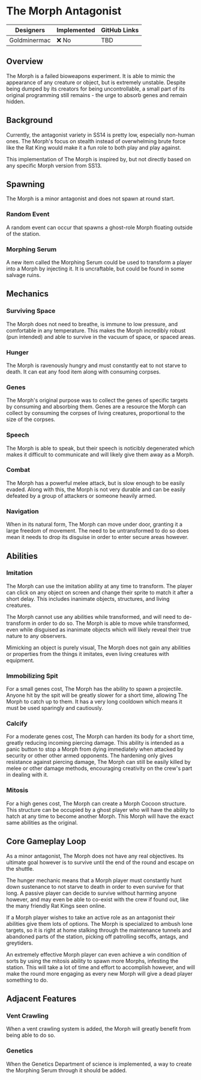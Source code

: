 # The Morph Antagonist

| Designers            | Implemented | GitHub Links |
|----------------------|-------------|--------------|
| Goldminermac    | :x: No      | TBD          |

## Overview

The Morph is a failed bioweapons experiment. It is able to mimic the appearance of any creature or object, but is extremely unstable. Despite being dumped by its creators for being uncontrollable, a small part of its original programming still remains - the urge to absorb genes and remain hidden.

## Background

Currently, the antagonist variety in SS14 is pretty low, especially non-human ones. The Morph's focus on stealth instead of overwhelming brute force like the Rat King would make it a fun role to both play and play against.

This implementation of The Morph is inspired by, but not directly based on any specific Morph version from SS13.

## Spawning
The Morph is a minor antagonist and does not spawn at round start.

### Random Event
A random event can occur that spawns a ghost-role Morph floating outside of the station.

### Morphing Serum
A new item called the Morphing Serum could be used to transform a player into a Morph by injecting it. It is uncraftable, but could be found in some salvage ruins.

## Mechanics

### Surviving Space
The Morph does not need to breathe, is immune to low pressure, and comfortable in any temperature. This makes the Morph incredibly robust (pun intended) and able to survive in the vacuum of space, or spaced areas.

### Hunger
The Morph is ravenously hungry and must constantly eat to not starve to death. It can eat any food item along with consuming corpses.

### Genes
The Morph's original purpose was to collect the genes of specific targets by consuming and absorbing them. Genes are a resource the Morph can collect by consuming the corpses of living creatures, proportional to the size of the corpses.

### Speech
The Morph is able to speak, but their speech is noticibly degenerated which makes it difficult to communicate and will likely give them away as a Morph.

### Combat
The Morph has a powerful melee attack, but is slow enough to be easily evaded. Along with this, the Morph is not very durable and can be easily defeated by a group of attackers or someone heavily armed.

### Navigation
When in its natural form, The Morph can move under door, granting it a large freedom of movement. The need to be untransformed to do so does mean it needs to drop its disguise in order to enter secure areas however.

## Abilities

### Imitation
The Morph can use the imitation ability at any time to transform. The player can click on any object on screen and change their sprite to match it after a short delay. This includes inanimate objects, structures, and living creatures.

The Morph cannot use any abilities while transformed, and will need to de-transform in order to do so. The Morph is able to move while transformed, even while disguised as inanimate objects which will likely reveal their true nature to any observers.

Mimicking an object is purely visual, The Morph does not gain any abilities or properties from the things it imitates, even living creatures with equipment.

### Immobilizing Spit
For a small genes cost, The Morph has the ability to spawn a projectile. Anyone hit by the spit will be greatly slower for a short time, allowing The Morph to catch up to them. It has a very long cooldown which means it must be used sparingly and cautiously.

### Calcify
For a moderate genes cost, The Morph can harden its body for a short time, greatly reducing incoming piercing damage. This ability is intended as a panic button to stop a Morph from dying immediately when attacked by security or other other armed opponents. The hardening only gives resistance against piercing damage, The Morph can still be easily killed by melee or other damage methods, encouraging creativity on the crew's part in dealing with it.

### Mitosis
For a high genes cost, The Morph can create a Morph Cocoon structure. This structure can be occupied by a ghost player who will have the ability to hatch at any time to become another Morph. This Morph will have the exact same abilities as the original.

## Core Gameplay Loop

As a minor antagonist, The Morph does not have any real objectives. Its ultimate goal however is to survive until the end of the round and escape on the shuttle.

The hunger mechanic means that a Morph player must constantly hunt down sustenance to not starve to death in order to even survive for that long. A passive player can decide to survive without harming anyone however, and may even be able to co-exist with the crew if found out, like the many friendly Rat Kings seen online.

If a Morph player wishes to take an active role as an antagonist their abilities give them lots of options. The Morph is specialized to ambush lone targets, so it is right at home stalking through the maintenance tunnels and abandoned parts of the station, picking off patrolling secoffs, antags, and greytiders.

An extremely effective Morph player can even achieve a win condition of sorts by using the mitosis ability to spawn more Morphs, infesting the station. This will take a lot of time and effort to accomplish however, and will make the round more engaging as every new Morph will give a dead player something to do.

## Adjacent Features

### Vent Crawling
When a vent crawling system is added, the Morph will greatly benefit from being able to do so.

### Genetics
When the Genetics Department of science is implemented, a way to create the Morphing Serum through it should be added.
